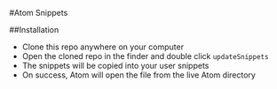 #Atom Snippets

##Installation
- Clone this repo anywhere on your computer
- Open the cloned repo in the finder and double click `updateSnippets`
- The snippets will be copied into your user snippets
- On success, Atom will open the file from the live Atom directory
